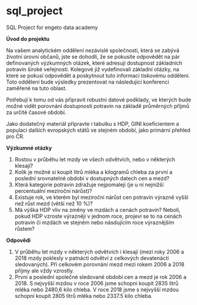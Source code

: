 ﻿# sql_project
SQL Project for engeto data academy 

**Úvod do projektu**

Na vašem analytickém oddělení nezávislé společnosti, která se zabývá životní úrovní občanů, jste se dohodli, že se pokusíte odpovědět na pár definovaných výzkumných otázek, které adresují dostupnost základních potravin široké veřejnosti. Kolegové již vydefinovali základní otázky, na které se pokusí odpovědět a poskytnout tuto informaci tiskovému oddělení. Toto oddělení bude výsledky prezentovat na následující konferenci zaměřené na tuto oblast.

Potřebují k tomu od vás připravit robustní datové podklady, ve kterých bude možné vidět porovnání dostupnosti potravin na základě průměrných příjmů za určité časové období.

Jako dodatečný materiál připravte i tabulku s HDP, GINI koeficientem a populací dalších evropských států ve stejném období, jako primární přehled pro ČR.

**Výzkumné otázky**

1. Rostou v průběhu let mzdy ve všech odvětvích, nebo v některých klesají?
2. Kolik je možné si koupit litrů mléka a kilogramů chleba za první a poslední srovnatelné období v dostupných datech cen a mezd?
3. Která kategorie potravin zdražuje nejpomaleji (je u ní nejnižší percentuální meziroční nárůst)?
4. Existuje rok, ve kterém byl meziroční nárůst cen potravin výrazně vyšší než růst mezd (větší než 10 %)?
5. Má výška HDP vliv na změny ve mzdách a cenách potravin? Neboli, pokud HDP vzroste výrazněji v jednom roce, projeví se to na cenách potravin či mzdách ve stejném nebo násdujícím roce výraznějším růstem?

**Odpovědi**

1. V průběhu let mzdy v některých odvětvích i klesají (mezi roky 2006 a 2018 mzdy poklesly v patnácti odvětví z celkových devatenácti sledovaných). Při celkovém porovnání mezd mezi rokem 2006 a 2018 příjmy ale vždy vzrostly.
2. První a poslední společné sledované období cen a mezd je rok 2006 a 2018. S nejvyšší mzdou v roce 2006 jsme schopni koupit 2835 litrů mléka nebo 2480,6 kilo chleba. V roce 2018 jsme s nejvyšší mzdou schopni koupit 2805 litrů mléka nebo 2337.5 kilo chleba.